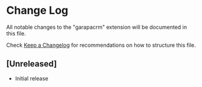 # Change Log

All notable changes to the "garapacrm" extension will be documented in this file.

Check [Keep a Changelog](http://keepachangelog.com/) for recommendations on how to structure this file.

## [Unreleased]

- Initial release